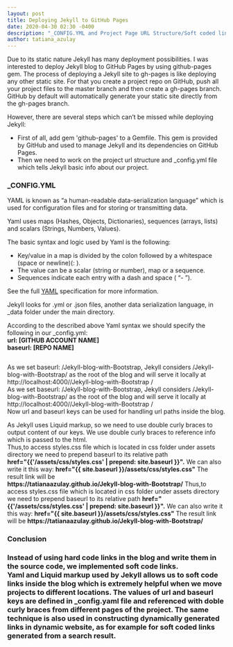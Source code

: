 ```yaml
---
layout: post
title: Deploying Jekyll to GitHub Pages
date: 2020-04-30 02:30 -0400
description: "_CONFIG.YML and Project Page URL Structure/Soft coded links "
author: tatiana_azulay
---
```

<p>Due to its static nature Jekyll has many deployment possibilities.
I was interested to deploy Jekyll blog to GitHub Pages by using github-pages gem.
The process of deploying a Jekyll site to gh-pages is like deploying any other static site.
For that you create a project repo on GitHub, push all your project files to the master branch and then create a gh-pages branch. GitHub by default will automatically generate your static site directly from the gh-pages branch.</p>
<p>However, there are several steps which can’t be missed while deploying Jekyll:</p>
<ul>
<li>First of all, add gem 'github-pages' to a Gemfile. This gem is provided by GitHub and used to manage Jekyll and its dependencies on GitHub Pages. </li>
<Li>Then we need to work on the project url structure and _config.yml file which tells Jekyll basic info about our project.</li></ul>
<h3>_CONFIG.YML</h3>
<p>YAML is known as “a human-readable data-serialization language” which is used for configuration files and for storing or transmitting data.</p>
<p>Yaml uses maps (Hashes, Objects, Dictionaries), sequences (arrays, lists) and scalars (Strings, Numbers, Values).</p>
<p>The basic syntax and logic used by Yaml is the following:</p>
<ul><li>Key/value in a map is divided by the colon followed by a whitespace (space or newline)(: ).</li>
<li>The value can be a scalar (string or number), map or a sequence.</li>
<li> Sequences indicate each entry with a dash and space ( “- ”).</li>
</ul>
<p>See the full <a href="https://yaml.org/spec/1.2/spec.html" target="_blank">YAML</a> specification for more information.</p>

<p>Jekyll looks for .yml or .json files,  another data serialization language, in _data folder under the main directory. </p>
<p>According to the described above Yaml syntax we should specify the following in our _config.yml:<br>
<strong>url: [GITHUB ACCOUNT NAME]<br>
baseurl: [REPO NAME]</strong></p>

<img src="{{site.baseurl}}/images/yml.png" alt="" class="img-fluid" alt="Responsive image"/>
<p>
As we set baseurl: /Jekyll-blog-with-Bootstrap, Jekyll considers /Jekyll-blog-with-Bootstrap/ as the root of the blog and will serve it locally at <br>http://localhost:4000//Jekyll-blog-with-Bootstrap / <br>
As we set baseurl: /Jekyll-blog-with-Bootstrap, Jekyll considers /Jekyll-blog-with-Bootstrap/ as the root of the blog and will serve it locally at http://localhost:4000//Jekyll-blog-with-Bootstrap / <br>
Now url and baseurl keys can be used for handling url paths inside the blog.
</p>
<p>
As Jekyll uses Liquid markup, so we need to use double curly braces to output content of our keys. We use double curly braces to reference info which is passed to the html.<br>
Thus,to access styles.css file which is located in css folder under assets directory we need to prepend baseurl to its relative path <br><strong>href="{{'/assets/css/styles.css' | prepend: site.baseurl }}".</strong> We can also write it this way: 
<strong>href="{{ site.baseurl }}/assets/css/styles.css"</strong>
The result link will be <br><strong>https://tatianaazulay.github.io/Jekyll-blog-with-Bootstrap/</strong>
Thus,to access styles.css file which is located in css folder under assets directory we need to prepend baseurl to its relative path <strong>href="{{'/assets/css/styles.css' | prepend: site.baseurl }}".</strong> We can also write it this way: 
<strong>href="{{ site.baseurl }}/assets/css/styles.css"</strong>
The result link will be <strong>https://tatianaazulay.github.io/Jekyll-blog-with-Bootstrap/</strong>
</p>
<h3>Conclusion<h3>
Instead of using hard code links in the blog and write them in the source code, we implemented soft code links.<br>
Yaml and Liquid markup used by Jekyll allows us to soft code links inside the blog which is extremely helpful when we move projects to different locations. The values of url and baseurl keys are defined in _config.yaml file and referenced with doble curly braces from different pages of the project. The same technique is also used in constructing dynamically generated links in dynamic website, as for example for soft coded links generated from a search result.
